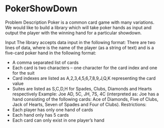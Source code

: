 # PokerShowDown

Problem Description
Poker is a common card game with many variations. We would like to build a library which will take poker hands as input and output the player with the winning hand for a particular showdown. 

Input
The library accepts data input in the following format:
<Name>
<Hand>
There are two lines of data, where <Name> is the name of the player (as a string of text) and <Hand> is a five-card poker hand in the following format:
-	A comma separated list of cards
-	Each card is two characters – one character for the card index and one for the suit
-	Card indexes are listed as A,2,3,4,5,6,7,8,9,J,Q,K representing the card value
-	Suites are listed as S,C,D,H for Spades, Clubs, Diamonds and Hearts respectively
Example:
Joe
AD, 5C, JH, 7S, 4C
(interpreted as: Joe has a hand consisting of the following cards: Ace of Diamonds, Five of Clubs, Jack of Hearts, Seven of Spades and Four of Clubs). 
Restrictions:
-	Each player has only one hand of cards
-	Each hand only has 5 cards
-	Each card can only exist in one player’s hand

